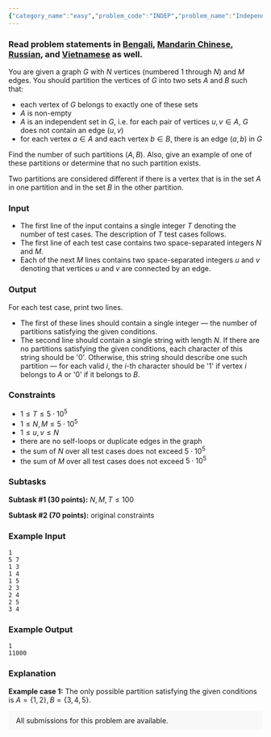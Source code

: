 ```yaml
---
{"category_name":"easy","problem_code":"INDEP","problem_name":"Independent Set","problemComponents":{"constraints":"","constraintsState":false,"subtasks":"","subtasksState":false,"inputFormat":"","inputFormatState":false,"outputFormat":"","outputFormatState":false,"sampleTestCases":{"0":{"id":1,"input":"1\r\n5 7\r\n1 3\r\n1 4\r\n1 5\r\n2 3\r\n2 4\r\n2 5\r\n3 4","output":"1\r\n11000","explanation":"**Example case 1:** The only possible partition satisfying the given conditions is $A = \\{1, 2\\}, B = \\{3, 4, 5\\}$.","isDeleted":false}}},"video_editorial_url":"https://youtu.be/N9It50vwxPg","languages_supported":{"0":"CPP14","1":"C","2":"JAVA","3":"PYTH 3.6","4":"CPP17","5":"PYTH","6":"PYP3","7":"CS2","8":"ADA","9":"PYPY","10":"TEXT","11":"PAS fpc","12":"NODEJS","13":"RUBY","14":"PHP","15":"GO","16":"HASK","17":"TCL","18":"PERL","19":"SCALA","20":"LUA","21":"kotlin","22":"BASH","23":"JS","24":"LISP sbcl","25":"rust","26":"PAS gpc","27":"BF","28":"CLOJ","29":"R","30":"D","31":"CAML","32":"FORT","33":"ASM","34":"swift","35":"FS","36":"WSPC","37":"LISP clisp","38":"SQL","39":"SCM guile","40":"PERL6","41":"ERL","42":"CLPS","43":"ICK","44":"NICE","45":"PRLG","46":"ICON","47":"COB","48":"SCM chicken","49":"PIKE","50":"SCM qobi","51":"ST","52":"SQLQ","53":"NEM"},"max_timelimit":1,"source_sizelimit":50000,"problem_author":"pshishod2645","problem_tester":"","date_added":"25-02-2021","tags":{"0":"easy","1":"graphs","2":"ltime93","3":"pshishod2645"},"problem_difficulty_level":"Easy-Medium","best_tag":"","editorial_url":"https://discuss.codechef.com/problems/INDEP","time":{"view_start_date":1104528600,"submit_start_date":1104528600,"visible_start_date":1104528600,"end_date":1735669800},"is_direct_submittable":false,"problemDiscussURL":"https://discuss.codechef.com/search?q=INDEP","is_proctored":false,"visitedContests":{},"layout":"problem"}
---
```

### Read problem statements in [Bengali](https://www.codechef.com/download/translated/LTIME93/bengali/INDEP.pdf), [Mandarin Chinese](https://www.codechef.com/download/translated/LTIME93/mandarin/INDEP.pdf), [Russian](https://www.codechef.com/download/translated/LTIME93/russian/INDEP.pdf), and [Vietnamese](https://www.codechef.com/download/translated/LTIME93/vietnamese/INDEP.pdf) as well.

You are given a graph $G$ with $N$ vertices (numbered $1$ through $N$) and $M$ edges. You should partition the vertices of $G$ into two sets $A$ and $B$ such that:
- each vertex of $G$ belongs to exactly one of these sets
- $A$ is non-empty
- $A$ is an independent set in $G$, i.e. for each pair of vertices $u, v \in A$, $G$ does not contain an edge $(u, v)$
- for each vertex $a \in A$ and each vertex $b \in B$, there is an edge $(a, b)$ in $G$

Find the number of such partitions $(A, B)$. Also, give an example of one of these partitions or determine that no such partition exists.

Two partitions are considered different if there is a vertex that is in the set $A$ in one partition and in the set $B$ in the other partition.

### Input
- The first line of the input contains a single integer $T$ denoting the number of test cases. The description of $T$ test cases follows.
- The first line of each test case contains two space-separated integers $N$ and $M$.
- Each of the next $M$ lines contains two space-separated integers $u$ and $v$ denoting that vertices $u$ and $v$ are connected by an edge.

### Output
For each test case, print two lines.
- The first of these lines should contain a single integer — the number of partitions satisfying the given conditions.
- The second line should contain a single string with length $N$. If there are no partitions satisfying the given conditions, each character of this string should be '0'. Otherwise, this string should describe one such partition — for each valid $i$, the $i$-th character should be '1' if vertex $i$ belongs to $A$ or '0' if it belongs to $B$.

### Constraints 
- $1 \leq T \leq 5 \cdot 10^5$
- $1 \leq N, M \leq 5 \cdot 10^5$
- $1 \le u, v \le N$
- there are no self-loops or duplicate edges in the graph
- the sum of $N$ over all test cases does not exceed $5 \cdot 10^5$
- the sum of $M$ over all test cases does not exceed $5 \cdot 10^5$

### Subtasks
**Subtask #1 (30 points):** $N,M,T \leq 100$

**Subtask #2 (70 points):** original constraints

### Example Input
```
1
5 7
1 3
1 4
1 5
2 3
2 4
2 5
3 4
```

### Example Output
```
1
11000
```

### Explanation
**Example case 1:** The only possible partition satisfying the given conditions is $A = \{1, 2\}, B = \{3, 4, 5\}$.

<aside style='background: #f8f8f8;padding: 10px 15px;'><div>All submissions for this problem are available.</div></aside>